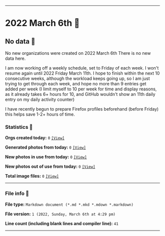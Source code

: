 
***

# 2022 March 6th 📅

## No data 🚫

No new organizations were created on 2022 March 6th There is no new data here.

<!-- I do not plan on creating any new organizations until I get more caught up, and have at least 6 hours of free time on any day (most likely, I will resume next Friday, March 4th) !-->

I am now working off a weekly schedule, set to Friday of each week. I won't resume again until 2022 Friday March 11th. I hope to finish within the next 10 consecutive weeks, although the workload keeps going up, so I am just trying to get through each week, and hope no more than 9 entries get added per week (I limit myself to 10 per week for time and display reasons, as it already takes 6+ hours for 10, and GitHub wouldn't show an 11th daily entry on my daily activity counter)

I have recently begun to prepare Firefox profiles beforehand (before Friday) this helps save 1-2+ hours of time.

<!-- I will (hopefully) be creating new organizations at some point later this month. At the moment, I have become overloaded, and need to take a break. The list keeps growing faster than I can catch up on it, and it would have taken 3+ more consecutive days of work, which I can't do right now. !-->

### Statistics 📝

**Orgs created today:** `0` [`[View]`](/NewOrgs/2022/March/README.md#march-6th-2022)

**Generated photos from today:** `0` [`[View]`](/OrganizationGraphics/ByDate/2022/March/06/Generated/)

**New photos in use from today:** `0` [`[View]`](/OrganizationGraphics/ByDate/2022/March/06/Used/)

**New photos out of use from today:** `0` [`[View]`](/OrganizationGraphics/ByDate/2022/March/06/Unused/)

**Total image files:** `0` [`[View]`](/OrganizationGraphics/ByDate/2022/March/06/)

***

### File info 📜

**File type:** `Markdown document (*.md *.mkd *.mdown *.markdown)`

**File version:** `1 (2022, Sunday, March 6th at 4:29 pm)`

**Line count (including blank lines and compiler line):** `41`

***
